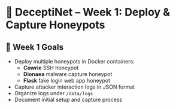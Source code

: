 # 🐝 DeceptiNet – Week 1: Deploy & Capture Honeypots

## 🎯 Week 1 Goals

- Deploy multiple honeypots in Docker containers:
  - **Cowrie** SSH honeypot
  - **Dionaea** malware capture honeypot
  - **Flask** fake login web app honeypot
- Capture attacker interaction logs in JSON format
- Organize logs under `/data/logs`
- Document initial setup and capture process


